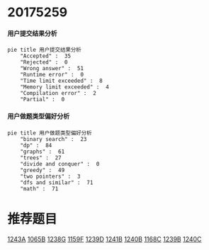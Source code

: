 # 20175259

<!-- tabs:start -->



#### **用户提交结果分析**

```mermaid
pie title 用户提交结果分析
    "Accepted" :  35
    "Rejected" :  0
    "Wrong answer" :  51
    "Runtime error" :  0
    "Time limit exceeded" :  8
    "Memory limit exceeded" :  4
    "Compilation error" :  2
    "Partial" :  0
```

#### **用户做题类型偏好分析**

```mermaid
pie title 用户做题类型偏好分析
    "binary search" :  23
    "dp" :  84
    "graphs" :  61
    "trees" :  27
    "divide and conquer" :  0
    "greedy" :  49
    "two pointers" :  3
    "dfs and similar" :  71
    "math" :  71
```



<!-- tabs:end -->
# 推荐题目
[1243A](https://codeforces.com/contest/1243/problem/A)
[1065B](https://codeforces.com/contest/1065/problem/B)
[1238G](https://codeforces.com/contest/1238/problem/G)
[1159F](https://codeforces.com/contest/1159/problem/F)
[1239D](https://codeforces.com/contest/1239/problem/D)
[1241B](https://codeforces.com/contest/1241/problem/B)
[1240B](https://codeforces.com/contest/1240/problem/B)
[1168C](https://codeforces.com/contest/1168/problem/C)
[1239B](https://codeforces.com/contest/1239/problem/B)
[1240C](https://codeforces.com/contest/1240/problem/C)

